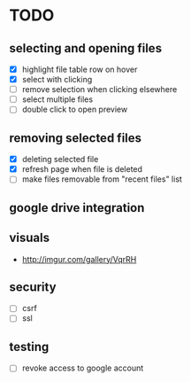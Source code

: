 # TODO

## selecting and opening files
  - [x] highlight file table row on hover
  - [x] select with clicking
  - [ ] remove selection when clicking elsewhere
  - [ ] select multiple files
  - [ ] double click to open preview

## removing selected files
  - [x] deleting selected file
  - [x] refresh page when file is deleted
  - [ ] make files removable from "recent files" list

## google drive integration

## visuals
  - <http://imgur.com/gallery/VqrRH>

## security
  - [ ] csrf
  - [ ] ssl

## testing
  - [ ] revoke access to google account
